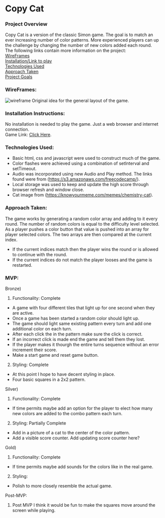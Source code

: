 # Copy Cat

### Project Overview
Copy Cat is a version of the classic Simon game. The goal is to match an ever increasing number of color patterns. More experienced players can up the challenge by changing the number of new colors added each round.
The following links contain more information on the project:  
  [WireFrames](https://github.com/Davewill94/project-1#wireframes)  
  [Installation/Link to play](https://github.com/Davewill94/project-1#installation-instructions)  
  [Technologies Used](https://github.com/Davewill94/project-1#technologies-used)  
  [Approach Taken](https://github.com/Davewill94/project-1#approach-taken)  
  [Project Goals](https://github.com/Davewill94/project-1#mvp)


### WireFrames:
![wireframe](https://i.imgur.com/OHueYbj.png)
Original idea for the general layout of the game.
### Installation Instructions:

No installation is needed to play the game.
Just a web browser and internet connection.  
Game Link: [Click Here](https://davewill94.github.io/project-1/).

### Technologies Used:
    
* Basic html, css and javascript were used to construct much of the game.
* Color flashes were achieved using a combination of setInterval and setTimeout.
* Audio was incorporated using new Audio and Play method. The links found were from (https://s3.amazonaws.com/freecodecamp/).
* Local storage was used to keep and update the high score through browser refresh and window close.
* Cat image from (https://knowyourmeme.com/memes/chemistry-cat).


### Approach Taken:

The game works by generating a random color array and adding to it every round.
The number of random colors is equal to the difficulty level selected. As a player pushes a color button that value is pushed into an array for player selected colors. 
The two arrays are then compared at the current index.
* If the current indices match then the player wins the round or is allowed to continue with the round. 
* If the current indices do not match the player looses and the game is restarted.

### MVP:

Bronze)

1. Functionality: Complete
* A game with four different tiles that light up for one second when they are active.
* Once a game has been started a random color should light up. 
* The game should light same existing pattern every turn and add one additional color on each turn. 
* After each click the in the pattern make sure the click is correct. 
* If an incorrect click is made end the game and tell them they lost. 
* If the player makes it thourgh the entire turns sequence without an error increment their score. 
* Make a start game and reset game button.

2. Styling: Complete
* At this point I hope to have decent styling in place.
* Four basic squares in a 2x2 pattern.

Silver)

1. Functionality: Complete
* If time permits maybe add an option for the player to elect how many new colors are added to the combo pattern each turn.

2. Styling: Partially Complete
* Add in a picture of a cat to the center of the color pattern.
* Add a visible score counter. Add updating score counter here?

Gold)

1. Functionality: Complete
* If time permits maybe add sounds for the colors like in the real game.

2. Styling:
* Polish to more closely resemble the actual game.

Post-MVP:

1. Post MVP I think it would be fun to make the squares move around the screen while playing.
